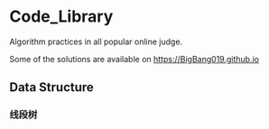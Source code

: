 # Code_Library
  Algorithm practices in all popular online judge.  
    
  Some of the solutions are available on https://BigBang019.github.io
## Data Structure
### 线段树
    
